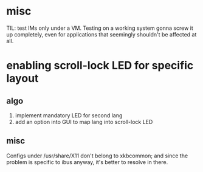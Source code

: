 # misc

TIL: test IMs only under a VM. Testing on a working system gonna screw it up completely, even for applications that seemingly shouldn't be affected at all.

# enabling scroll-lock LED for specific layout

## algo

1. implement mandatory LED for second lang
2. add an option into GUI to map lang into scroll-lock LED

## misc

Configs under /usr/share/X11 don't belong to xkbcommon; and since the problem is specific to ibus anyway, it's better to resolve in there.
